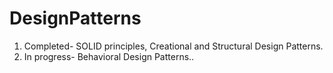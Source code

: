 # DesignPatterns

1. Completed- SOLID principles, Creational and Structural Design Patterns.
2. In progress- Behavioral Design Patterns..
